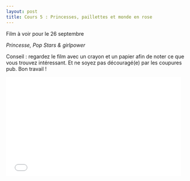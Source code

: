 ```yaml
---
layout: post
title: Cours 5 : Princesses, paillettes et monde en rose
---
```

Film à voir pour le 26 septembre

_Princesse, Pop Stars & girlpower_

Conseil : regardez le film avec un crayon et un papier afin de noter ce que vous trouvez intéressant. Et ne soyez pas découragé(e) par les coupures pub. 
Bon travail ! 

<iframe frameborder="0" width="480" height="270" src="//www.dailymotion.com/embed/video/x569qry" allowfullscreen></iframe><br /><a 
